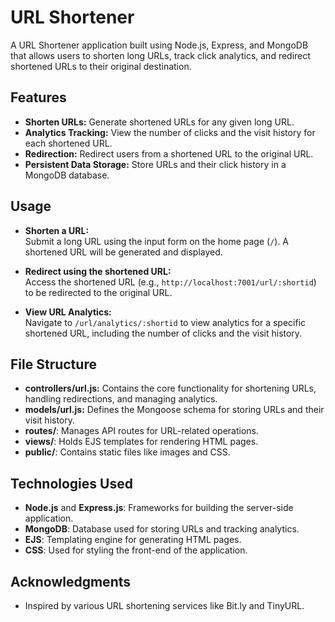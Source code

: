 # URL Shortener

A URL Shortener application built using Node.js, Express, and MongoDB that allows users to shorten long URLs, track click analytics, and redirect shortened URLs to their original destination.

## Features

- **Shorten URLs:** Generate shortened URLs for any given long URL.
- **Analytics Tracking:** View the number of clicks and the visit history for each shortened URL.
- **Redirection:** Redirect users from a shortened URL to the original URL.
- **Persistent Data Storage:** Store URLs and their click history in a MongoDB database.
## Usage

- **Shorten a URL:**  
  Submit a long URL using the input form on the home page (`/`). A shortened URL will be generated and displayed.

- **Redirect using the shortened URL:**  
  Access the shortened URL (e.g., `http://localhost:7001/url/:shortid`) to be redirected to the original URL.

- **View URL Analytics:**  
  Navigate to `/url/analytics/:shortid` to view analytics for a specific shortened URL, including the number of clicks and the visit history.
## File Structure

- **controllers/url.js:** Contains the core functionality for shortening URLs, handling redirections, and managing analytics.
- **models/url.js:** Defines the Mongoose schema for storing URLs and their visit history.
- **routes/**: Manages API routes for URL-related operations.
- **views/**: Holds EJS templates for rendering HTML pages.
- **public/**: Contains static files like images and CSS.

## Technologies Used

- **Node.js** and **Express.js**: Frameworks for building the server-side application.
- **MongoDB**: Database used for storing URLs and tracking analytics.
- **EJS**: Templating engine for generating HTML pages.
- **CSS**: Used for styling the front-end of the application.
## Acknowledgments

- Inspired by various URL shortening services like Bit.ly and TinyURL.


